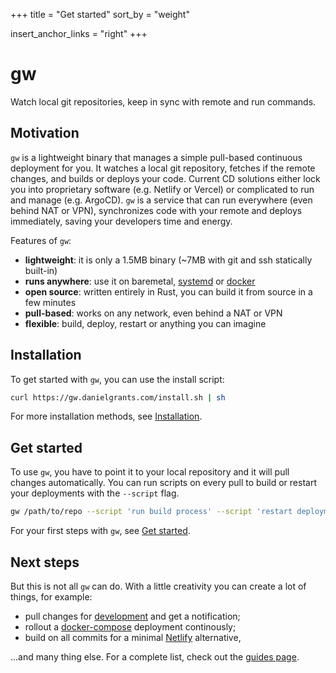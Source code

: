 +++
title = "Get started"
sort_by = "weight"

insert_anchor_links = "right"
+++

# gw

Watch local git repositories, keep in sync with remote and run commands.

## Motivation

`gw` is a lightweight binary that manages a simple pull-based continuous deployment for you. It watches a local git repository, fetches if the remote changes, and builds or deploys your code. Current CD solutions either lock you into proprietary software (e.g. Netlify or Vercel) or complicated to run and manage (e.g. ArgoCD). `gw` is a service that can run everywhere (even behind NAT or VPN), synchronizes code with your remote and deploys immediately, saving your developers time and energy.

Features of `gw`:
- **lightweight**: it is only a 1.5MB binary (~7MB with git and ssh statically built-in)
- **runs anywhere**: use it on baremetal, [systemd](/usage/systemd) or [docker](/usage/docker)
- **open source**: written entirely in Rust, you can build it from source in a few minutes
- **pull-based**: works on any network, even behind a NAT or VPN
- **flexible**: build, deploy, restart or anything you can imagine

## Installation

To get started with `gw`, you can use the install script:

```sh
curl https://gw.danielgrants.com/install.sh | sh
```

For more installation methods, see [Installation](/usage/installation).

## Get started

To use `gw`, you have to point it to your local repository and it will pull changes automatically. You can run scripts on every pull to build or restart your deployments with the `--script` flag.

```sh
gw /path/to/repo --script 'run build process' --script 'restart deployment'
```

For your first steps with `gw`, see [Get started](/usage/start).

## Next steps

But this is not all `gw` can do. With a little creativity you can create a lot of things, for example:

- pull changes for [development](/guides/development) and get a notification;
- rollout a [docker-compose](/guides/docker-compose) deployment continously;
- build on all commits for a minimal [Netlify](/guides/netlify) alternative,

...and many thing else. For a complete list, check out the [guides page](/guides).
